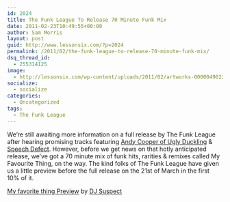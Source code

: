 ```yaml
---
id: 2024
title: The Funk League To Release 70 Minute Funk Mix
date: 2011-02-23T10:49:55+00:00
author: Sam Morris
layout: post
guid: http://www.lessonsix.com/?p=2024
permalink: /2011/02/the-funk-league-to-release-70-minute-funk-mix/
dsq_thread_id:
  - 255314125
image:
  - http://lessonsix.com/wp-content/uploads/2011/02/artworks-000004902240-6qawuf-original.jpg
socialize:
  - socialize
categories:
  - Uncategorized
tags:
  - The Funk League
---
```

We&#8217;re still awaiting more information on a full release by The Funk League after hearing promising tracks featuring [Andy Cooper of Ugly Duckling](http://www.lessonsix.com/2010/08/youre-going-to-learn-by-the-funk-league-andy-c/) & [Speech Defect](http://www.lessonsix.com/2010/11/why-you-by-the-funk-league/). However, before we get news on that hotly anticipated release, we&#8217;ve got a 70 minute mix of funk hits, rarities & remixes called My Favourite Thing, on the way. The kind folks of The Funk League have given us a little preview before the full release on the 21st of March in the first 10% of it.

<span><a href="http://soundcloud.com/dj-suspect/teaser-my-favorite-thing">My favorite thing Preview</a> by <a href="http://soundcloud.com/dj-suspect">DJ Suspect</a></span>